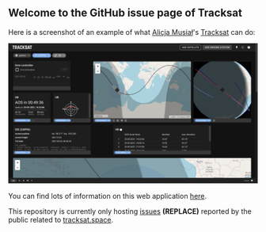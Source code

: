 ## Welcome to the GitHub issue page of Tracksat

Here is a screenshot of an example of what [Alicja Musiał](https://alicja.space/about)'s [Tracksat](https://tracksat.space/) can do:

![image](screenshot.png)

You can find lots of information on this web application [here](https://alicja.space/projects/tracksat).

This repository is currently only hosting [issues](https://github.com/axd1967/tracksat-demo/issues) **(REPLACE)** reported by the public related to [tracksat.space](https://tracksat.space/).


